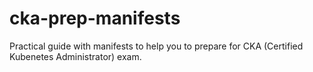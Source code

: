 # cka-prep-manifests
Practical guide with manifests to help you to prepare for CKA (Certified Kubenetes Administrator) exam.
